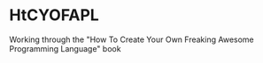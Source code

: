 # HtCYOFAPL
Working through the "How To Create Your Own Freaking Awesome Programming Language" book

